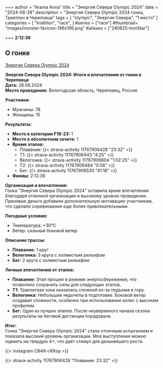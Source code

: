 +++
author = "Arama Anna"
title = "Энергия Севера Olympic 2024"
date = "2024-06-28"
description = "Энергия Севера Olympic 2024 гонка, Триатлон в Череповце"
tags = [
    "olympic",
    "Энергия Севера",
    "1 место"
]
categories = [
    "triathlon",
    "race",
]
#series = ["race"]
#thumbnail= "images/ironstar-favicon-196x196.png"
#aliases = ["240825-IronStar"]

 
+++
**2:12:36**



<!--more-->

## О гонке

[Энергия Севера Olympic 2024](https://tristats.ru/result/nobrand/energiya-severa/olympic/2024)



**Энергия Севера Olympic 2024: Итоги и впечатления от гонки в Череповце**  
**Дата:** 28.06.2024  
**Место проведения:** Вологодская область, Череповец, Россия  

**Участники:**  
- Мужчины: 78  
- Женщины: 15  

**Результаты:**  
- **Место в категории F18-23:** 1  
- **Место в абсолютном зачете:** 1  
- **Время этапов:**  
  - Плавание: {{< strava-activity 11767906428 "23:32" >}}
  - Т1: {{< strava-activity 11767906443 "4:25" >}}
  - Велогонка: {{< strava-activity 11767906604 "1:02:25" >}}
  - Т2: {{< strava-activity 11767906484 "0:56" >}}   
  - Бег: {{< strava-activity 11767906530 "41:18" >}}   
- **Финиш:** 2:12:36

**Организация и впечатления:**  
Гонка "Энергия Севера Olympic 2024" оставила яркие впечатления благодаря отличной организации и высокому уровню проведения. Призовые деньги добавили дополнительную мотивацию участникам, что сделало соревнования еще более привлекательными.  

**Погодные условия:**  
- Температура: +30°C  
- Ветер: сильный боковой ветер  

**Описание трассы:**  
- **Плавание:** 1 круг  
- **Велогонка:** 3 круга с холмистым рельефом  
- **Бег:** 2 круга с холмистым рельефом  

**Личные впечатления от этапов:**  
- **Плавание:** Этап прошел в режиме энергосбережения, что позволило сохранить силы для следующих этапов.  
- **Т1:** Транзитная зона оказалась сложной из-за подъема в гору.  
- **Велогонка:** Небольшие недочеты в подготовке. Боковой ветер создавал сложности, особенно при использовании колес с высоким профилем.  
- **Бег:** Один из лучших этапов. После неуверенного начала сезона результаты на беговой дистанции порадовали.  

**Итог:**  
Гонка "Энергия Севера Olympic 2024" стала отличным испытанием и показала высокий уровень организации. Мое выступление можно оценить на твердую 4+, что дает стимул для дальнейшего роста.  

{{< instagram C84lh-rKKop >}}

{{< strava-activity 11767906428 "Плавание: 23:32" >}}
